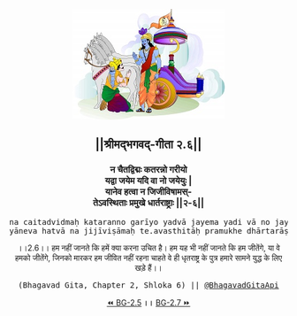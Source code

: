 <center><img src="../../asset/BG.png" alt="#API #bhagavadgitaapi #slok #nodejs #js #api #gitaapi #krishna #hinduism #vedic #ISKCON #shreemadbhagavadgita #technology"/>
<h2>||श्रीमद्‍भगवद्‍-गीता २.६||</h2>
<h3>न चैतद्विद्मः कतरन्नो गरीयो<br/>यद्वा जयेम यदि वा नो जयेयुः |<br/>यानेव हत्वा न जिजीविषामस्-<br/>तेऽवस्थिताः प्रमुखे धार्तराष्ट्राः ||२-६||</h3>
<pre>na caitadvidmaḥ kataranno garīyo yadvā jayema yadi vā no jayeyuḥ .<br/>yāneva hatvā na jijīviṣāmaḥ te.avasthitāḥ pramukhe dhārtarāṣṭrāḥ ||2-6||</pre>
<p>।।2.6।। हम नहीं जानते कि हमें क्या करना उचित है। हम यह भी नहीं जानते कि हम जीतेंगे, या वे हमको जीतेंगे, जिनको मारकर हम जीवित नहीं रहना चाहते वे ही धृतराष्ट्र के पुत्र हमारे सामने युद्ध के लिए खड़े हैं।।</p>
<pre>(Bhagavad Gita, Chapter 2, Shloka 6) || <a href="https://twitter.com/bhagavadgitaapi">@BhagavadGitaApi</a></pre><a href="../../2/5">⏪  BG-2.5</a><b>        ।।        </b><a href="../../2/7">BG-2.7  ⏩</a></center></center>
